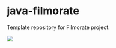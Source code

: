 # java-filmorate
Template repository for Filmorate project.

<img src="https://github.com/Alexander-code-spec/java-filmorate/blob/db-er-diagramm/db-diagramm/ER-filmorate.png\"/>
